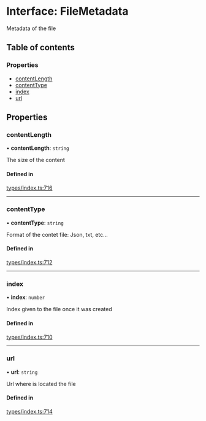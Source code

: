 # Interface: FileMetadata

Metadata of the file

## Table of contents

### Properties

- [contentLength](FileMetadata.md#contentlength)
- [contentType](FileMetadata.md#contenttype)
- [index](FileMetadata.md#index)
- [url](FileMetadata.md#url)

## Properties

### contentLength

• **contentLength**: `string`

The size of the content

#### Defined in

[types/index.ts:716](https://github.com/nevermined-io/react-components/blob/9cf205d/catalog/src/types/index.ts#L716)

___

### contentType

• **contentType**: `string`

Format of the contet file: Json, txt, etc...

#### Defined in

[types/index.ts:712](https://github.com/nevermined-io/react-components/blob/9cf205d/catalog/src/types/index.ts#L712)

___

### index

• **index**: `number`

Index given to the file once it was created

#### Defined in

[types/index.ts:710](https://github.com/nevermined-io/react-components/blob/9cf205d/catalog/src/types/index.ts#L710)

___

### url

• **url**: `string`

Url where is located the file

#### Defined in

[types/index.ts:714](https://github.com/nevermined-io/react-components/blob/9cf205d/catalog/src/types/index.ts#L714)
